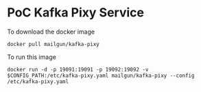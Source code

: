 # PoC Kafka Pixy Service

To download the docker image

```[bash]
docker pull mailgun/kafka-pixy
```

To run this image

```[bash]
docker run -d -p 19091:19091 -p 19092:19092 -v $CONFIG_PATH:/etc/kafka-pixy.yaml mailgun/kafka-pixy --config /etc/kafka-pixy.yaml
```
